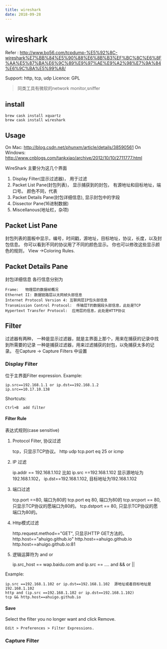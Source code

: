 ```yaml
---
title: wireshark
date: 2018-09-28
---
```

# wireshark
Refer : http://www.bo56.com/tcpdump-%E5%92%8C-wireshark%E7%BB%84%E5%90%88%E6%8B%B3%EF%BC%8C%E6%8F%AA%E5%87%BA%E6%9C%89%E9%97%AE%E9%A2%98%E7%9A%84%E6%9C%BA%E5%99%A8/

Support: http, tcp, udp
Licence: GPL

> 同类工具有微软的network monitor,sniffer

## install
	brew cask install xquartz
	brew cask install wireshark

## Usage
On Mac:
	http://blog.csdn.net/phunxm/article/details/38590561
On Windows:
	http://www.cnblogs.com/tankxiao/archive/2012/10/10/2711777.html

WireShark 主要分为这几个界面

1. Display Filter(显示过滤器)，  用于过滤
2. Packet List Pane(封包列表)， 显示捕获到的封包， 有源地址和目标地址，端口号。 颜色不同，代表
3. Packet Details Pane(封包详细信息), 显示封包中的字段
4. Dissector Pane(16进制数据)
5. Miscellanous(地址栏，杂项)

## Packet List Pane
封包列表的面板中显示，编号，时间戳，源地址，目标地址，协议，长度，以及封包信息。 你可以看到不同的协议用了不同的颜色显示。
你也可以修改这些显示颜色的规则，  View ->Coloring Rules.

## Packet Details Pane
封包详细信息 各行信息分别为

	Frame:   物理层的数据帧概况
	Ethernet II: 数据链路层以太网帧头部信息
	Internet Protocol Version 4: 互联网层IP包头部信息
	Transmission Control Protocol:  传输层T的数据段头部信息，此处是TCP
	Hypertext Transfer Protocol:  应用层的信息，此处是HTTP协议

## Filter
过滤器有两种，
一种是显示过滤器，就是主界面上那个，用来在捕获的记录中找到所需要的记录
一种是捕获过滤器，用来过滤捕获的封包，以免捕获太多的记录。 在Capture -> Capture Filters 中设置

### Display Filter
位于主界面Filter expression. Example:

	ip.src==192.168.1.1 or ip.dst==192.168.1.2
	ip.src==10.17.10.138

Shortcuts:

	Ctrl+B	add filter

#### Filter Rule
表达式规则(case sensitive)

1. Protocol Filter, 协议过滤

	tcp，只显示TCP协议。
	http
	udp
    tcp.port eq 25 or icmp

2. IP 过滤

    ip.addr == 192.168.1.102
	比如 ip.src ==192.168.1.102 显示源地址为192.168.1.102，
	ip.dst==192.168.1.102, 目标地址为192.168.1.102

3. 端口过滤

	tcp.port ==80,  端口为80的
	tcp.port eq 80,  端口为80的
	tcp.srcport == 80,  只显示TCP协议的愿端口为80的。
	tcp.dstport == 80,  只显示TCP协议的愿端口为80的。

4. Http模式过滤

	http.request.method=="GET",   只显示HTTP GET方法的。
	http.host=="ahuigo.github.io"
	http.host==ahuigo.github.io
	http.host==ahuigo.github.io:81

5. 逻辑运算符为 and or

    ip.src_host == wap.baidu.com and ip.src == ....
	and &&
	or ||

Example:

	ip.src ==192.168.1.102 or ip.dst==192.168.1.102	 源地址或者目标地址是192.168.1.102
	http and (ip.src ==192.168.1.102 or ip.dst==192.168.1.102)
	tcp && http.host==ahuigo.github.io

#### Save
Select the filter you no longer want and click Remove.

	Edit > Preferences > Filter Expressions.

### Capture Filter